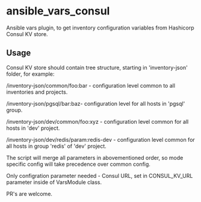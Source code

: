 # ansible_vars_consul
Ansible vars plugin, to get inventory configuration variables from Hashicorp Consul KV store.


## Usage

Consul KV store should contain tree structure, starting in 'inventory-json' folder, for example:

/inventory-json/common/foo:bar - configuration level common to all inventories and projects.

/inventory-json/pgsql/bar:baz- configuration level for all hosts in 'pgsql' group.

/inventory-json/dev/common/foo:xyz - configuration level common for all hosts in 'dev' project.

/inventory-json/dev/redis/param:redis-dev - configuration level common for all hosts in group 'redis' of 'dev' project.


The script will merge all parameters in abovementioned order, so mode specific config will take precedence over common config.


Only configration parameter needed - Consul URL, set in CONSUL_KV_URL parameter inside of VarsModule class.



PR's are welcome.
